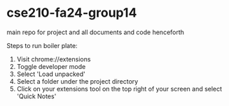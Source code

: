 # cse210-fa24-group14
main repo for project and all documents and code henceforth

Steps to run boiler plate:
1. Visit chrome://extensions
2. Toggle developer mode
3. Select 'Load unpacked'
4. Select a folder under the project directory
5. Click on your extensions tool on the top right of your screen and select 'Quick Notes'
